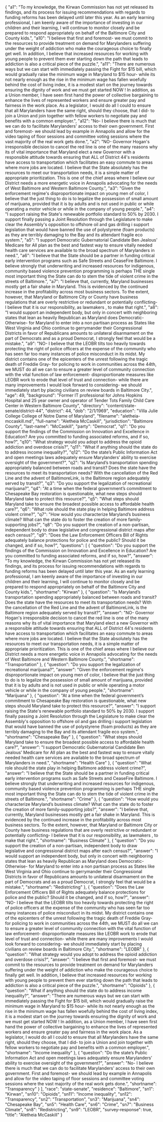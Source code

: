 {
  "a1": "To my knowledge, the Kirwan Commission has not yet released its findings, and its process for issuing recommendations with regards to funding reforms has been delayed until later this year.  As an early learning professional, I am keenly aware of the importance of investing in our children and their learning, I will continue to monitor closely and be prepared to respond appropriately on behalf of the Baltimore City and County kids.",
  "a10": "I believe that first and foremost- we must commit to the resources to provide treatment on demand for Marylanders suffering under the weight of addiction who make the courageous choice to finally get well.  In addition, I believe that increased resources for working with young people to prevent them ever starting down the path that leads to addiction is also a critical piece of the puzzle.",
  "a11": "There are numerous ways but we can start with immediately passing the Fight for $15 bill, which would gradually raise the minimum wage in Maryland to $15 hour- while its not nearly enough as the rise in the minimum wage has fallen woefully behind the cost of living index, it is a modest start on the journey towards ensuring the dignity of work and we must get started NOW !   In addition, as a Union member, I have seen first hand the power of collective bargaining to enhance the lives of represented workers and ensure greater pay and fairness in the work place.  As a legislator, I would do all I could to ensure that all Marylanders have the same right, should they choose, that I did- to join a Union and join together with fellow workers to negotiate pay and benefits with a common employer.",
  "a12": "No- I believe there is much that we can do to facilitate Marylanders' access to their own government.  First and foremost- we should lead by example in Annapolis and allow for the video taping of floor sessions and committee voting sessions where the vast majority of the real work gets done.",
  "a2": "NO- Governor Hogan's irresponsible decision to cancel the red line is one of the many reasons why its of vital importance that Maryland elect a new Governor with a responsible attitude towards ensuring that ALL of District 44's residents have access to transportation which facilitates an easy commute to areas where more jobs are located.  I believe that the State absolutely has the resources to meet our transportation needs, it is a simple matter of appropriate prioritization.  This is one of the chief areas where I believe our District needs a more energetic voice in Annapolis advocating for the needs of West Baltimore and Western Baltimore County.",
  "a3": "Given the enforcement regime's disproportionate impact on young men of color, I believe that the just thing to do is to legalize the possession of small amount of marijuana, provided that it is by adults and is not used in public or while operating a motor vehicle or while in the company of young people.",
  "a4": "I support raising the State's renewable portfolio standard to 50% by 2030.  I support finally passing a Joint Resolution through the Legislature to make clear the Assembly's opposition to offshore oil and gas drilling i support legislation that would have banned the use of polystyrene (foam products) as they are terribly damaging to the Bay and its attendant fragile eco system.",
  "a5": "I support Democratic Gubernatorial Candidate Ben Jealous' Medicare for All plan as the best and fastest way to ensure vitally needed health care services are available to the broad spectrum of Marylanders in need.",
  "a6": "I believe that the State should be a partner in funding critical early intervention programs such as Safe Streets and CeaseFire Baltimore.  I believe strongly that underwriting and increased resources for indigenous, community based violence prevention programming is perhaps THE single most important thing the State can do to stem the tide of violent crime in the streets of Baltimore.",
  "a7": "I believe that, currently, Maryland businesses mostly get a fair shake in Maryland.  This is evidenced by the continued increase in the profitability across most business sectors.  To the extent, however, that Maryland or Baltimore City or County have business regulations that are overly restrictive or redundant or potentially conflicting- I believe that it is our responsibility, as lawmakers , to make that right.",
  "a8": "I would support an independent body, but only in concert with neighboring states that lean as heavily Republican as Maryland does Democratic- Otherwise- for Maryland to enter into a non partisan process as States like West Virginia and Ohio continue to gerrymander their Congressional Districts in favor of Republicans amounts to unilateral disarmament on the part of Democrats and as a proud Democrat, I strongly feel that would be a mistake.",
  "a9": "NO- I believe that the LEOBR tilts too heavily towards protecting the right of police officers at the expense of the community who has seen far too many instances of police misconduct in its midst.  My district contains one of the epicenters of the unrest following the tragic death of Freddie Gray- for policing to work in communities across the 44th, we MUST do all we can to ensure a greater level of community connection with the vital function of law enforcement- disproportionate measures like LEOBR work to erode that level of trust and connection- while there are many improvements I would look forward to considering- we should immediately start by placing civilians on review boards in Baltimore City.",
  "age": 49,
  "background": "Former IT professional for Johns Hopkins Hospital and 25 year owner and operator of Tender Tots Family Child Care Center in Western Baltimore County",
  "directory": "content/state-senate/district-44",
  "district": 44,
  "dob": "2/1/1969",
  "education": "Villa Julie College  College of Notre Dame of Maryland",
  "filename": "aletheia-mccaskill.md",
  "full-name": "Aletheia McCaskill",
  "jurisdiction": "Baltimore County",
  "last-name": "McCaskill",
  "party": "Democrat",
  "q1": "Do you support the findings of the Commission on Innovation and Excellence in Education? Are you committed to funding associated reforms, and if so, how?",
  "q10": "What strategy would you adopt to address the opioid addiction and overdose crisis?",
  "q11": "What if anything should the state do to address income inequality?",
  "q12": "Do the state’s Public Information Act and open meetings laws adequately ensure Marylanders’ ability to exercise oversight of the government?",
  "q2": "Is Maryland’s transportation spending appropriately balanced between roads and transit? Does the state have the resources to meet its transportation needs? With the cancellation of the Red Line and the advent of BaltimoreLink, is the Baltimore region adequately served by transit?",
  "q3": "Do you support the legalization of recreational marijuana?",
  "q4": "At a time when the federal government’s commitment to Chesapeake Bay restoration is questionable, what new steps should Maryland take to protect this resource?",
  "q5": "What steps should Maryland take to ensure the broadest possible access to affordable health care?",
  "q6": "What role should the state play in helping Baltimore address violent crime?",
  "q7": "How would you characterize Maryland’s business climate? What can the state do to foster the creation of more family-supporting jobs?",
  "q8": "Do you support the creation of a non-partisan, independent body to draw legislative and congressional district maps after each census?",
  "q9": "Does the Law Enforcement Officers Bill of Rights adequately balance protections for police and the public? Should it be changed, and if so, how?",
  "questions": [
    {
      "question": "Do you support the findings of the Commission on Innovation and Excellence in Education? Are you committed to funding associated reforms, and if so, how?",
      "answer": "To my knowledge, the Kirwan Commission has not yet released its findings, and its process for issuing recommendations with regards to funding reforms has been delayed until later this year.  As an early learning professional, I am keenly aware of the importance of investing in our children and their learning, I will continue to monitor closely and be prepared to respond appropriately on behalf of the Baltimore City and County kids.",
      "shortname": "Kirwan"
    },
    {
      "question": "Is Maryland’s transportation spending appropriately balanced between roads and transit? Does the state have the resources to meet its transportation needs? With the cancellation of the Red Line and the advent of BaltimoreLink, is the Baltimore region adequately served by transit?",
      "answer": "NO- Governor Hogan's irresponsible decision to cancel the red line is one of the many reasons why its of vital importance that Maryland elect a new Governor with a responsible attitude towards ensuring that ALL of District 44's residents have access to transportation which facilitates an easy commute to areas where more jobs are located.  I believe that the State absolutely has the resources to meet our transportation needs, it is a simple matter of appropriate prioritization.  This is one of the chief areas where I believe our District needs a more energetic voice in Annapolis advocating for the needs of West Baltimore and Western Baltimore County.",
      "shortname": "Transportation"
    },
    {
      "question": "Do you support the legalization of recreational marijuana?",
      "answer": "Given the enforcement regime's disproportionate impact on young men of color, I believe that the just thing to do is to legalize the possession of small amount of marijuana, provided that it is by adults and is not used in public or while operating a motor vehicle or while in the company of young people.",
      "shortname": "Marijuana"
    },
    {
      "question": "At a time when the federal government’s commitment to Chesapeake Bay restoration is questionable, what new steps should Maryland take to protect this resource?",
      "answer": "I support raising the State's renewable portfolio standard to 50% by 2030.  I support finally passing a Joint Resolution through the Legislature to make clear the Assembly's opposition to offshore oil and gas drilling i support legislation that would have banned the use of polystyrene (foam products) as they are terribly damaging to the Bay and its attendant fragile eco system.",
      "shortname": "Chesapeake Bay"
    },
    {
      "question": "What steps should Maryland take to ensure the broadest possible access to affordable health care?",
      "answer": "I support Democratic Gubernatorial Candidate Ben Jealous' Medicare for All plan as the best and fastest way to ensure vitally needed health care services are available to the broad spectrum of Marylanders in need.",
      "shortname": "Health Care"
    },
    {
      "question": "What role should the state play in helping Baltimore address violent crime?",
      "answer": "I believe that the State should be a partner in funding critical early intervention programs such as Safe Streets and CeaseFire Baltimore.  I believe strongly that underwriting and increased resources for indigenous, community based violence prevention programming is perhaps THE single most important thing the State can do to stem the tide of violent crime in the streets of Baltimore.",
      "shortname": "Crime"
    },
    {
      "question": "How would you characterize Maryland’s business climate? What can the state do to foster the creation of more family-supporting jobs?",
      "answer": "I believe that, currently, Maryland businesses mostly get a fair shake in Maryland.  This is evidenced by the continued increase in the profitability across most business sectors.  To the extent, however, that Maryland or Baltimore City or County have business regulations that are overly restrictive or redundant or potentially conflicting- I believe that it is our responsibility, as lawmakers , to make that right.",
      "shortname": "Business Climate"
    },
    {
      "question": "Do you support the creation of a non-partisan, independent body to draw legislative and congressional district maps after each census?",
      "answer": "I would support an independent body, but only in concert with neighboring states that lean as heavily Republican as Maryland does Democratic- Otherwise- for Maryland to enter into a non partisan process as States like West Virginia and Ohio continue to gerrymander their Congressional Districts in favor of Republicans amounts to unilateral disarmament on the part of Democrats and as a proud Democrat, I strongly feel that would be a mistake.",
      "shortname": "Redistricting"
    },
    {
      "question": "Does the Law Enforcement Officers Bill of Rights adequately balance protections for police and the public? Should it be changed, and if so, how?",
      "answer": "NO- I believe that the LEOBR tilts too heavily towards protecting the right of police officers at the expense of the community who has seen far too many instances of police misconduct in its midst.  My district contains one of the epicenters of the unrest following the tragic death of Freddie Gray- for policing to work in communities across the 44th, we MUST do all we can to ensure a greater level of community connection with the vital function of law enforcement- disproportionate measures like LEOBR work to erode that level of trust and connection- while there are many improvements I would look forward to considering- we should immediately start by placing civilians on review boards in Baltimore City.",
      "shortname": "LEOBR"
    },
    {
      "question": "What strategy would you adopt to address the opioid addiction and overdose crisis?",
      "answer": "I believe that first and foremost- we must commit to the resources to provide treatment on demand for Marylanders suffering under the weight of addiction who make the courageous choice to finally get well.  In addition, I believe that increased resources for working with young people to prevent them ever starting down the path that leads to addiction is also a critical piece of the puzzle.",
      "shortname": "Opioids"
    },
    {
      "question": "What if anything should the state do to address income inequality?",
      "answer": "There are numerous ways but we can start with immediately passing the Fight for $15 bill, which would gradually raise the minimum wage in Maryland to $15 hour- while its not nearly enough as the rise in the minimum wage has fallen woefully behind the cost of living index, it is a modest start on the journey towards ensuring the dignity of work and we must get started NOW !   In addition, as a Union member, I have seen first hand the power of collective bargaining to enhance the lives of represented workers and ensure greater pay and fairness in the work place.  As a legislator, I would do all I could to ensure that all Marylanders have the same right, should they choose, that I did- to join a Union and join together with fellow workers to negotiate pay and benefits with a common employer.",
      "shortname": "Income inequality"
    },
    {
      "question": "Do the state’s Public Information Act and open meetings laws adequately ensure Marylanders’ ability to exercise oversight of the government?",
      "answer": "No- I believe there is much that we can do to facilitate Marylanders' access to their own government.  First and foremost- we should lead by example in Annapolis and allow for the video taping of floor sessions and committee voting sessions where the vast majority of the real work gets done.",
      "shortname": "Transparency"
    }
  ],
  "race": "state-senate",
  "residence": "Baltimore",
  "sn1": "Kirwan",
  "sn10": "Opioids",
  "sn11": "Income inequality",
  "sn12": "Transparency",
  "sn2": "Transportation",
  "sn3": "Marijuana",
  "sn4": "Chesapeake Bay",
  "sn5": "Health Care",
  "sn6": "Crime",
  "sn7": "Business Climate",
  "sn8": "Redistricting",
  "sn9": "LEOBR",
  "survey-response": true,
  "title": "Aletheia McCaskill"
}
